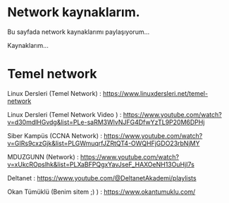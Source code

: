 # Network kaynaklarım.


Bu sayfada network kaynaklarımı paylaşıyorum...


Kaynaklarım...


# Temel network

Linux Dersleri (Temel Network) : https://www.linuxdersleri.net/temel-network

Linux Dersleri (Temel Network Video ) : https://www.youtube.com/watch?v=d30mdlHGvdg&list=PLe-saRM3WlvNJFG4DfwYzTL9P20M6DPHj

Siber Kampüs (CCNA Network) : https://www.youtube.com/watch?v=GIRs9cxzGjk&list=PLGWmuqrfJZRtQT4-OWQHFjGDO23rbNjMY

MDUZGUNN (Network) : https://www.youtube.com/watch?v=xUkcROpslhk&list=PLXaBFPQgxYavJseF_HAXOeNH13OuHjI7s

Deltanet : https://www.youtube.com/@DeltanetAkademi/playlists

Okan Tümüklü (Benim sitem ;) ) : https://www.okantumuklu.com/
